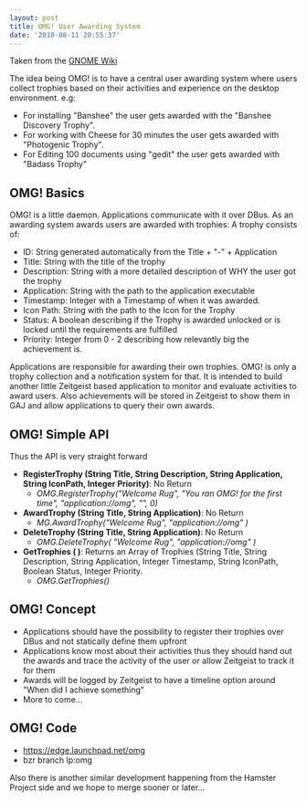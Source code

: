 ```yaml
---
layout: post
title: OMG! User Awarding System
date: '2010-08-11 20:55:37'
---
```


Taken from the <a href="http://live.gnome.org/OMG">GNOME Wiki</a>

The idea being OMG! is to have a central user awarding system where users collect trophies based on their activities and experience on the desktop environment. e.g:
<ul>
	<li>For installing "Banshee" the user gets awarded with the "Banshee Discovery Trophy".</li>
	<li>For working with Cheese for 30 minutes the user gets awarded with "Photogenic Trophy".</li>
	<li>For Editing 100 documents using "gedit" the user gets awarded with "Badass Trophy"</li>
</ul>
<h2 id="OMG.21_Basics">OMG! Basics</h2>
OMG! is a little daemon. Applications communicate with it over DBus. As an awarding system awards users are awarded with trophies: A trophy consists of:
<ul>
	<li>ID: String generated automatically from the Title + "-" + Application</li>
	<li>Title: String with the title of the trophy</li>
	<li>Description: String with a more detailed description of WHY the user got the trophy</li>
	<li>Application: String with the path to the application executable</li>
	<li>Timestamp: Integer with a Timestamp of when it was awarded.</li>
	<li>Icon Path: String with the path to the Icon for the Trophy</li>
	<li>Status: A boolean describing if the Trophy is awarded unlocked or is locked until the requirements are fulfilled</li>
	<li>Priority: Integer from 0 - 2 describing how relevantly big the achievement is.</li>
</ul>
Applications are responsible for awarding their own trophies. OMG! is only a trophy collection and a notification system for that. It is intended to build another little Zeitgeist based application to monitor and evaluate activities to award users. Also achievements will be stored in Zeitgeist to show them in GAJ and allow applications to query their own awards.
<h2 id="OMG.21_Simple_API">OMG! Simple API</h2>
Thus the API is very straight forward
<ul>
	<li><strong>RegisterTrophy (String Title, String Description, String Application, String IconPath, Integer Priority)</strong>: No Return
<ul>
	<li><em>OMG.RegisterTrophy("Welcome Rug", "You ran OMG! for the first time", "application://omg", "", 0)</em></li>
</ul>
</li>
	<li><strong>AwardTrophy (String Title, String Application)</strong>: No Return
<ul>
	<li><em>MG.AwardTrophy("Welcome Rug", "application://omg" )</em></li>
</ul>
</li>
	<li><strong>DeleteTrophy (String Title, String Application)</strong>: No Return
<ul>
	<li><em>OMG.DeleteTrophy( "Welcome Rug", "application://omg" )</em></li>
</ul>
</li>
	<li><strong>GetTrophies ( )</strong>: Returns an Array of Trophies (String Title, String Description, String Application, Integer Timestamp, String IconPath, Boolean Status, Integer Priority.
<ul>
	<li><em>OMG.GetTrophies()</em></li>
</ul>
</li>
</ul>
<h2 id="OMG.21_Concept">OMG! Concept</h2>
<ul>
	<li>Applications should have the possibility to register their trophies over DBus and not statically define them upfront</li>
	<li>Applications know most about their activities thus they should hand out the awards and trace the activity of the user or allow Zeitgeist to track it for them</li>
	<li>Awards will be logged by Zeitgeist to have a timeline option around "When did I achieve something"</li>
	<li>More to come...</li>
</ul>
<h2 id="OMG.21_Code">OMG! Code</h2>
<ul>
	<li><a href="https://edge.launchpad.net/omg">https://edge.launchpad.net/omg</a></li>
	<li>bzr branch lp:omg</li>
</ul>
Also there is another similar development happening from the Hamster Project side and we hope to merge sooner or later...